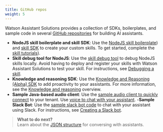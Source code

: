 ```yaml
---
title: GitHub repos
weight: 5
---
```

Watson Assistant Solutions provides a collection of SDKs, boilerplates, and sample code in several [GitHub repositories](https://github.com/Watson-Personal-Assistant) for building AI assistants.  

- **NodeJS skill boilerplate and skill SDK**: Use the [NodeJS skill boilerplate](https://github.com/Watson-Personal-Assistant/SkillBoilerplate)) and [skill SDK](https://github.com/Watson-Personal-Assistant/skill-sdk-nodejs) to create your custom skills. To get started, complete the [skill tutorials]({{site.baseurl}}/skill/build-skill)).
- **Skill debug tool for NodeJS**: Use the [skill debug tool](https://github.com/Watson-Personal-Assistant/skill-debugger-tool) to debug NodeJS skills locally. Avoid having to deploy and register your skills with Watson Assistant Solutions to test your skill.  For instructions, see [Debugging a skill]({{site.baseurl}}/skill/debugging_a_skill).
- **Knowledge and reasoning SDK**: Use the [Knowledge and Reasoning (Alpha) SDK](https://github.com/Watson-Personal-Assistant/kr-node-sdk) to add proactivity to your assistants.  For more information, see the [Knowledge and reasoning]({{site.baseurl}}/knowledge/what-is-kr) overview.
- **Sample Java-based audio client**: Use the [sample audio client to quickly connect](https://github.com/Watson-Personal-Assistant/AudioClientSampleCodeJava) to your tenant.  Use [voice to chat with your assistant]({{site.baseurl}}/audio_basic/audio_client_simple/). 
-**Sample Slack Bot**: Use the [sample slack bot code](https://github.com/Watson-Personal-Assistant/simple_WA_slackbot) to chat with your assistant using Slack.  For instructions, see [Creating a Slack bot]({{site.baseurl}}/slack/creating_a_slackbot).
  
> **What to do next?**<br/>
Learn about the [JSON structure]({{site.baseurl}}/reference/JSON-formats) for conversing with assistants.
